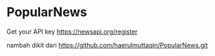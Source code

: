 # PopularNews

Get your API key
https://newsapi.org/register

nambah dikit dari https://github.com/haerulmuttaqin/PopularNews.git

